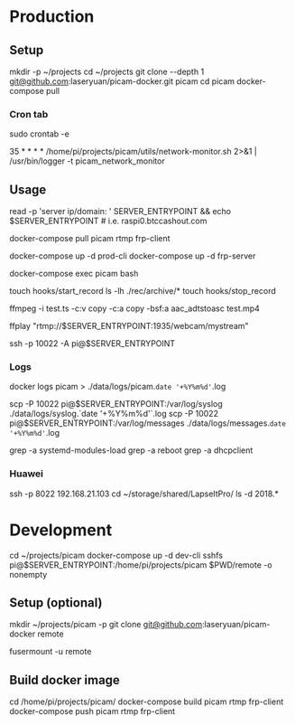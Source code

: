 # Production
## Setup
mkdir -p ~/projects
cd ~/projects
git clone --depth 1 git@github.com:laseryuan/picam-docker.git picam
cd picam
docker-compose pull

### Cron tab
sudo crontab -e

35 * * * * /home/pi/projects/picam/utils/network-monitor.sh 2>&1 | /usr/bin/logger -t picam_network_monitor

## Usage
read -p 'server ip/domain: ' SERVER_ENTRYPOINT && echo $SERVER_ENTRYPOINT # i.e. raspi0.btccashout.com

docker-compose pull picam rtmp frp-client

docker-compose up -d prod-cli
docker-compose up -d frp-server

docker-compose exec picam bash

touch hooks/start_record
ls -lh ./rec/archive/*
touch hooks/stop_record

ffmpeg -i test.ts -c:v copy -c:a copy -bsf:a aac_adtstoasc test.mp4

ffplay "rtmp://$SERVER_ENTRYPOINT:1935/webcam/mystream"

ssh -p 10022 -A pi@$SERVER_ENTRYPOINT

### Logs
docker logs picam > ./data/logs/picam.`date '+%Y%m%d'`.log

scp -P 10022 pi@$SERVER_ENTRYPOINT:/var/log/syslog ./data/logs/syslog.`date '+%Y%m%d'`.log
scp -P 10022 pi@$SERVER_ENTRYPOINT:/var/log/messages ./data/logs/messages.`date '+%Y%m%d'`.log

grep -a systemd-modules-load
grep -a reboot
grep -a dhcpclient

### Huawei
ssh -p 8022 192.168.21.103
cd ~/storage/shared/LapseItPro/
ls -d 2018.*

# Development
cd ~/projects/picam
docker-compose up -d dev-cli
sshfs pi@$SERVER_ENTRYPOINT:/home/pi/projects/picam $PWD/remote -o nonempty

## Setup (optional)
mkdir ~/projects/picam -p
git clone git@github.com:laseryuan/picam-docker remote

fusermount -u remote

## Build docker image
cd /home/pi/projects/picam/
docker-compose build picam rtmp frp-client
docker-compose push picam rtmp frp-client
